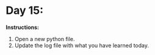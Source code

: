 # Day 15: 
**Instructions:** 
1. Open a new python file.
2. Update the log file with what you have learned today.
